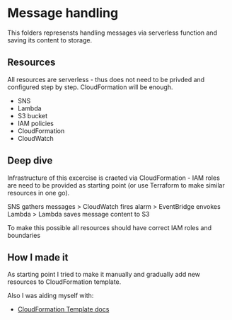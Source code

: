 # Message handling

This folders represensts handling messages via serverless function and saving its content to storage.

## Resources

All resources are serverless - thus does not need to be privded and configured step by step. CloudFormation will be enough.

* SNS
* Lambda
* S3 bucket
* IAM policies
* CloudFormation
* CloudWatch

## Deep dive

Infrastructure of this excercise is craeted via CloudFormation - IAM roles are need to be provided as starting point (or use Terraform to make similar resources in one go).

SNS gathers messages > CloudWatch fires alarm > EventBridge envokes Lambda > Lambda saves message content to S3

To make this possible all resources should have correct IAM roles and boundaries

## How I made it

As starting point I tried to make it manually and gradually add new resources to CloudFormation template.

Also I was aiding myself with:

* [CloudFormation Template docs](https://docs.aws.amazon.com/AWSCloudFormation/latest/UserGuide/template-snippets.html)
